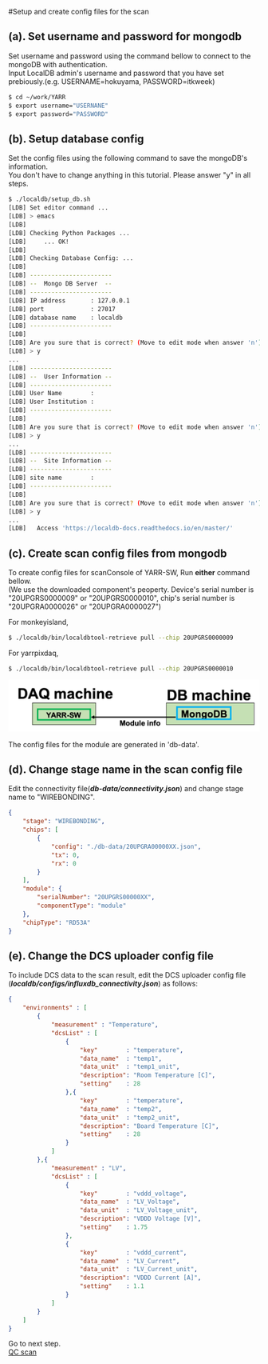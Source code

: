 #Setup and create config files for the scan

## (a). Set username and password for mongodb 
Set username and password using the command bellow to connect to the mongoDB with authentication.<br>
Input LocalDB admin's username and password that you have set prebiously.(e.g. USERNAME=hokuyama, PASSWORD=itkweek)
```bash
$ cd ~/work/YARR
$ export username="USERNANE" 
$ export password="PASSWORD" 
```

## (b). Setup database config
Set the config files using the following command to save the mongoDB's information.<br>
You don't have to change anything in this tutorial. Please answer "y" in all steps.
```bash
$ ./localdb/setup_db.sh
[LDB] Set editor command ...
[LDB] > emacs
[LDB]
[LDB] Checking Python Packages ...
[LDB]     ... OK!
[LDB]
[LDB] Checking Database Config: ...
[LDB]
[LDB] -----------------------
[LDB] --  Mongo DB Server  --
[LDB] -----------------------
[LDB] IP address       : 127.0.0.1
[LDB] port             : 27017
[LDB] database name    : localdb
[LDB] -----------------------
[LDB]
[LDB] Are you sure that is correct? (Move to edit mode when answer 'n') [y/n/exit]
[LDB] > y
...
[LDB] -----------------------
[LDB] --  User Information --
[LDB] -----------------------
[LDB] User Name        : 
[LDB] User Institution : 
[LDB] -----------------------
[LDB]
[LDB] Are you sure that is correct? (Move to edit mode when answer 'n') [y/n/exit]
[LDB] > y
...
[LDB] -----------------------
[LDB] --  Site Information --
[LDB] -----------------------
[LDB] site name        : 
[LDB] -----------------------
[LDB]
[LDB] Are you sure that is correct? (Move to edit mode when answer 'n') [y/n/exit]
[LDB] > y
...
[LDB]   Access 'https://localdb-docs.readthedocs.io/en/master/'
```

## (c). Create scan config files from mongodb
To create config files for scanConsole of YARR-SW, Run **either** command bellow.<br>
(We use the downloaded component's peoperty. Device's serial number is "20UPGRS0000009" or "20UPGRS0000010", chip's serial number is "20UPGRA0000026" or "20UPGRA0000027")<br>

For monkeyisland,
```bash
$ ./localdb/bin/localdbtool-retrieve pull --chip 20UPGRS0000009 
```
For yarrpixdaq,
```bash
$ ./localdb/bin/localdbtool-retrieve pull --chip 20UPGRS0000010 
```
![Retrieve config](images/database_retreive_config.png)

The config files for the module are generated in 'db-data'.<br>

## (d). Change stage name in the scan config file
Edit the connectivity file(***db-data/connectivity.json***) and change stage name to "WIREBONDING".
```json
{
    "stage": "WIREBONDING",
    "chips": [
        {
            "config": "./db-data/20UPGRA00000XX.json",
            "tx": 0,
            "rx": 0
        }
    ],
    "module": {
        "serialNumber": "20UPGRS00000XX",
        "componentType": "module"
    },
    "chipType": "RD53A"
}
```

## (e). Change the DCS uploader config file
To include DCS data to the scan result, edit the DCS uploader config file (***localdb/configs/influxdb_connectivity.json***) as follows:
```json
{
    "environments" : [
        {
            "measurement" : "Temperature",
            "dcsList" : [
                {
                    "key"        : "temperature",
                    "data_name"  : "temp1",
                    "data_unit"  : "temp1_unit",
                    "description": "Room Temperature [C]",
                    "setting"    : 28
                },{
                    "key"        : "temperature",
                    "data_name"  : "temp2",
                    "data_unit"  : "temp2_unit",
                    "description": "Board Temperature [C]",
                    "setting"    : 28
                }
            ]
        },{
            "measurement" : "LV",
            "dcsList" : [
                {
                    "key"        : "vddd_voltage",
                    "data_name"  : "LV_Voltage",
                    "data_unit"  : "LV_Voltage_unit",
                    "description": "VDDD Voltage [V]",
                    "setting"    : 1.75
                },
                {
                    "key"        : "vddd_current",
                    "data_name"  : "LV_Current",
                    "data_unit"  : "LV_Current_unit",
                    "description": "VDDD Current [A]",
                    "setting"    : 1.1
                }
            ]
        }
    ]
}
```
Go to next step.<br>
[QC scan](database_demonstration_scanconsole.md)<br>

